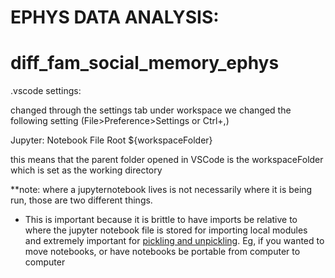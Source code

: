 # EPHYS DATA ANALYSIS:





# diff_fam_social_memory_ephys


.vscode settings: 

changed through the settings tab under workspace we changed the following setting (File>Preference>Settings or Ctrl+,)

Jupyter: Notebook File Root
${workspaceFolder}

this means that the parent folder opened in VSCode is the workspaceFolder which is set as the working directory 

**note: where a jupyternotebook lives is not necessarily where
it is being run, those are two different things. 

- This is important because it is brittle to have imports be relative to where the jupyter notebook file is stored for importing local modules and extremely important for [pickling and unpickling](https://stackoverflow.com/a/2121918). Eg, if you wanted to move notebooks, or have notebooks be portable from computer to computer